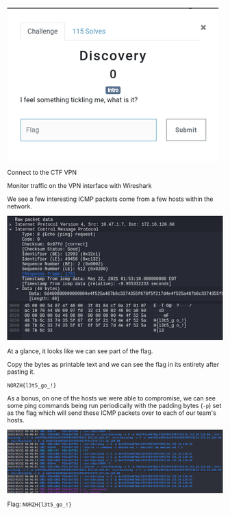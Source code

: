 ![Challenge Description](discovery1.png)

Connect to the CTF VPN

Monitor traffic on the VPN interface with Wireshark

We see a few interesting ICMP packets come from a few hosts within the network.

![Wireshark analysis](discovery2.png)

At a glance, it looks like we can see part of the flag.

Copy the bytes as printable text and we can see the flag in its entirety after pasting it.

`NORZH{l3t5_go_!}`

As a bonus, on one of the hosts we were able to compromise, we can see some ping commands being run periodically with the padding bytes (`-p`) set as the flag which will send these ICMP packets over to each of our team's hosts.

![Cronjob](discovery3.png)

Flag: `NORZH{l3t5_go_!}`
